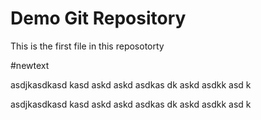 
# Demo Git Repository

This is the first file in this reposotorty

#newtext

asdjkasdkasd
kasd
askd
askd
asdkas
dk
askd
asdkk
asd
k

asdjkasdkasd
kasd
askd
askd
asdkas
dk
askd
asdkk
asd
k
